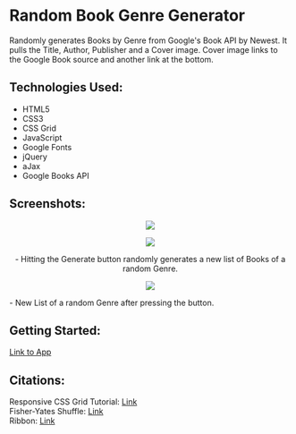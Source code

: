 # **Random Book Genre Generator**
Randomly generates Books by Genre from Google's Book API by Newest. It pulls the Title, Author, Publisher and a Cover image. Cover image links to the Google Book source and another link at the bottom.

## Technologies Used:

- HTML5
- CSS3
- CSS Grid
- JavaScript
- Google Fonts
- jQuery
- aJax
- Google Books API

## Screenshots:
<p align="center"><img src="https://i.imgur.com/vXsqjWQ.png"></p>

<p align="center"><img src="https://i.imgur.com/AwpPgvn.png"></p>

<p align="center">- Hitting the Generate button randomly generates a new list of Books of a random Genre.</p>

<p align="center"><img src="https://i.imgur.com/0gkiz9N.png"></p>

<p align="left">- New List of a random Genre after pressing the button.</p>

## Getting Started:

<a href="https://resplendent-semifreddo-3124d4.netlify.app/" target="_blank">Link to App</a>

## Citations:

Responsive CSS Grid Tutorial: [Link](https://www.youtube.com/watch?v=68O6eOGAGqA)<br>
Fisher-Yates Shuffle: [Link](https://bost.ocks.org/mike/shuffle/)<br>
Ribbon: [Link](https://codepen.io/Magns/pen/QpbjEe)